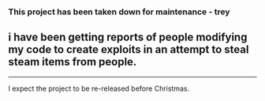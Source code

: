 ### This project has been taken down for maintenance - trey

## i have been getting reports of people modifying my code to create exploits in an attempt to steal steam items from people.

----------------

I expect the project to be re-released before Christmas.
